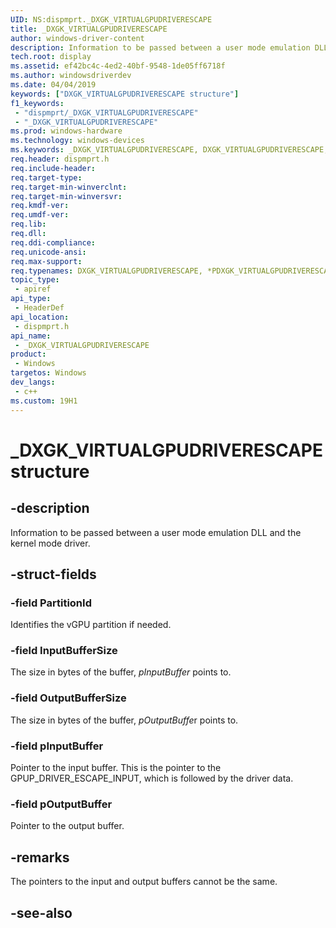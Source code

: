 ```yaml
---
UID: NS:dispmprt._DXGK_VIRTUALGPUDRIVERESCAPE
title: _DXGK_VIRTUALGPUDRIVERESCAPE
author: windows-driver-content
description: Information to be passed between a user mode emulation DLL and the kernel mode driver.
tech.root: display
ms.assetid: ef42bc4c-4ed2-40bf-9548-1de05ff6718f
ms.author: windowsdriverdev
ms.date: 04/04/2019 
keywords: ["DXGK_VIRTUALGPUDRIVERESCAPE structure"]
f1_keywords:
 - "dispmprt/_DXGK_VIRTUALGPUDRIVERESCAPE"
 - "_DXGK_VIRTUALGPUDRIVERESCAPE"
ms.prod: windows-hardware
ms.technology: windows-devices
ms.keywords: _DXGK_VIRTUALGPUDRIVERESCAPE, DXGK_VIRTUALGPUDRIVERESCAPE, *PDXGK_VIRTUALGPUDRIVERESCAPE, 
req.header: dispmprt.h
req.include-header:
req.target-type:
req.target-min-winverclnt:
req.target-min-winversvr:
req.kmdf-ver:
req.umdf-ver:
req.lib:
req.dll:
req.ddi-compliance:
req.unicode-ansi:
req.max-support:
req.typenames: DXGK_VIRTUALGPUDRIVERESCAPE, *PDXGK_VIRTUALGPUDRIVERESCAPE
topic_type: 
 - apiref
api_type: 
 - HeaderDef
api_location: 
 - dispmprt.h
api_name: 
 - _DXGK_VIRTUALGPUDRIVERESCAPE
product: 
 - Windows
targetos: Windows
dev_langs:
 - c++
ms.custom: 19H1
---
```


# _DXGK_VIRTUALGPUDRIVERESCAPE structure

## -description

Information to be passed between a user mode emulation DLL and the kernel mode driver.

## -struct-fields

### -field PartitionId

Identifies the vGPU partition if needed.

### -field InputBufferSize

The size in bytes of the buffer, *pInputBuffer* points to.

### -field OutputBufferSize

The size in bytes of the buffer, *pOutputBuffe*r points to.

### -field pInputBuffer

Pointer to the input buffer. This is the pointer to the GPUP_DRIVER_ESCAPE_INPUT, which is followed by the driver data.

### -field pOutputBuffer

Pointer to the output buffer.

## -remarks

The pointers to the input and output buffers cannot be the same.

## -see-also
